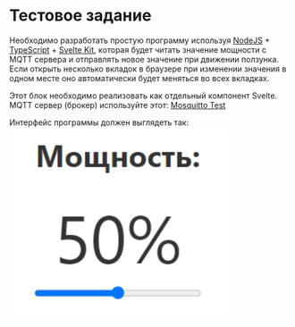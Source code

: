 # Тестовое задание

Необходимо разработать простую программу используя
[NodeJS](https://nodejs.org/ru) + [TypeScript](https://www.typescriptlang.org/) + [Svelte Kit](https://kit.svelte.dev/),
которая будет читать значение мощности c MQTT сервера
и отправлять новое значение при движении ползунка.\
Если открыть несколько вкладок в браузере при изменении значения
в одном месте оно автоматически будет меняться во всех вкладках.

Этот блок необходимо реализовать как отдельный компонент Svelte.\
MQTT сервер (брокер) используйте этот: [Mosquitto Test](https://test.mosquitto.org/)

Интерфейс программы должен выглядеть так:\
![Пример интерфейса](./static/screenshot.png)